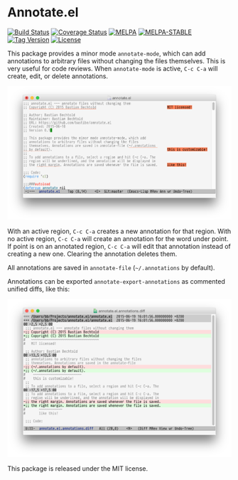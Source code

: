 Annotate.el
===========

[![Build Status][ts]][tl] [![Coverage Status][cb]][cl] [![MELPA][mi]][m] [![MELPA-STABLE][msi]][ms] [![Tag Version][gtb]][gtl]  [![License][lb]][lf]

This package provides a minor mode `annotate-mode`, which can add annotations to arbitrary files without changing the files themselves. This is very useful for code reviews. When `annotate-mode` is active, `C-c C-a` will create, edit, or delete annotations.

![example-screenshot](https://raw.githubusercontent.com/bastibe/annotate.el/master/img/example.png)

With an active region, `C-c C-a` creates a new annotation for that region. With no active region, `C-c C-a` will create an annotation for the word under point. If point is on an annotated region, `C-c C-a` will edit that annotation instead of creating a new one. Clearing the annotation deletes them.

All annotations are saved in `annotate-file` (`~/.annotations` by default).

Annotations can be exported `annotate-export-annotations` as commented unified diffs, like this:

![diff-example-screenshot](https://raw.githubusercontent.com/bastibe/annotate.el/master/img/diff-example.png)

This package is released under the MIT license.

[mi]: http://melpa.org/packages/annotate-badge.svg
[m]: http://melpa.org/#/annotate
[msi]: http://stable.melpa.org/packages/annotate-badge.svg
[ms]: http://stable.melpa.org/#/annotate
[lb]: http://img.shields.io/:license-mit-blue.svg
[lf]: ./LICENSE
[ts]: https://travis-ci.org/bastibe/annotate.el
[tl]: https://travis-ci.org/bastibe/annotate.el.svg
[cb]: https://coveralls.io/repos/bastibe/annotate.el/badge.svg
[cl]: https://coveralls.io/r/bastibe/annotate.el
[gtb]: https://img.shields.io/github/tag/bastibe/annotate.el.svg
[gtl]: https://github.com/bastibe/annotate.el/tags
